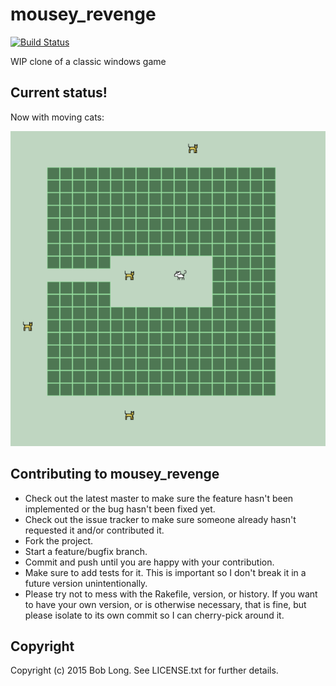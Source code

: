 # mousey_revenge

[![Build Status](https://semaphoreci.com/api/v1/projects/7e40e292-635c-4b24-a500-50828c931f07/446986/badge.svg)](https://semaphoreci.com/robertjflong/mousey_revenge)


WIP clone of a classic windows game

## Current status!

Now with moving cats:

<img src="https://raw.githubusercontent.com/bobjflong/mousey_revenge/a2d75826f103dda7ea3ee907f6186a19f79256e5/wip.gif" />

## Contributing to mousey_revenge

- Check out the latest master to make sure the feature hasn't been implemented or the bug hasn't been fixed yet.
- Check out the issue tracker to make sure someone already hasn't requested it and/or contributed it.
- Fork the project.
- Start a feature/bugfix branch.
- Commit and push until you are happy with your contribution.
- Make sure to add tests for it. This is important so I don't break it in a future version unintentionally.
- Please try not to mess with the Rakefile, version, or history. If you want to have your own version, or is otherwise necessary, that is fine, but please isolate to its own commit so I can cherry-pick around it.

## Copyright

Copyright (c) 2015 Bob Long. See LICENSE.txt for
further details.
